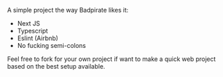 A simple project the way Badpirate likes it:

- Next JS
- Typescript
- Eslint (Airbnb)
- No fucking semi-colons

Feel free to fork for your own project if want to make a quick web project based on the best setup available.